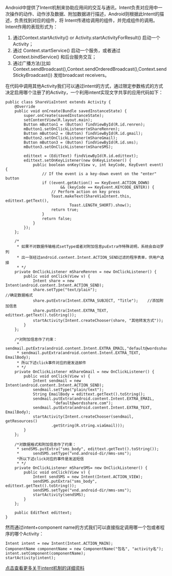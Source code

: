 Android中提供了Intent机制来协助应用间的交互与通讯，Intent负责对应用中一次操作的动作、动作涉及数据、附加数据进行描述，Android则根据此Intent的描述，负责找到对应的组件，将 Intent传递给调用的组件，并完成组件的调用。Intent作用的表现形式为： 

1. 通过Context.startActivity() or Activity.startActivityForResult() 启动一个Activity；
2. 通过 Context.startService() 启动一个服务，或者通过Context.bindService() 和后台服务交互；
3. 通过广播方法(比如 Context.sendBroadcast(),Context.sendOrderedBroadcast(),Context.sendStickyBroadcast()) 发给broadcast receivers。

在代码中调用其他Activity我们可以通过intent的方式，通过限定参数格式的方式决定启用哪个注册了的Activity，一个利用intent实现文字共享的应用代码如下：

```
public class ShareViaIntent extends Activity {
	@Override
	public void onCreate(Bundle savedInstanceState) {
		super.onCreate(savedInstanceState);
		setContentView(R.layout.main);
		Button mButton1 = (Button) findViewById(R.id.renren);
		mButton1.setOnClickListener(mShareRenren);
		Button mButton2 = (Button) findViewById(R.id.gmail);
		mButton2.setOnClickListener(mShareGmail);
		Button mButton3 = (Button) findViewById(R.id.sms);
		mButton3.setOnClickListener(mShareSMS);

		edittext = (EditText) findViewById(R.id.edittext);
		edittext.setOnKeyListener(new OnKeyListener() {
			public boolean onKey(View v, int keyCode, KeyEvent event) {
				// If the event is a key-down event on the "enter" button
				if ((event.getAction() == KeyEvent.ACTION_DOWN)
						&& (keyCode == KeyEvent.KEYCODE_ENTER)) {
					// Perform action on key press
					Toast.makeText(ShareViaIntent.this, edittext.getText(),
							Toast.LENGTH_SHORT).show();
					return true;
				}
				return false;
			}
		});
	};

	/*
	 * 如果不对数据传输格式setType或者对附加信息puExtra作特殊说明，系统会自动罗列
	 * 出一张经过android.content.Intent.ACTION_SEND过滤的程序表单，供用户选择
	 * */
	private OnClickListener mShareRenren = new OnClickListener() {
		public void onClick(View v) {
			Intent share = new Intent(android.content.Intent.ACTION_SEND);
			share.setType("text/plain");								//确定数据格式							
			share.putExtra(Intent.EXTRA_SUBJECT, "Title");    //添加附加信息
			share.putExtra(Intent.EXTRA_TEXT, edittext.getText().toString());
			startActivity(Intent.createChooser(share, "其他转发方式"));  
		}
	};
	
	/*对附加信息作了约束：
	 * sendmail.putExtra(android.content.Intent.EXTRA_EMAIL,"default@wordsshare.com");  
	 * sendmail.putExtra(android.content.Intent.EXTRA_TEXT, EmailBody);
	 * 所以下述click事件对应的是发送邮件
     * */ 
	private OnClickListener mShareGmail = new OnClickListener() {
		public void onClick(View v) {
			Intent sendmail = new Intent(android.content.Intent.ACTION_SEND);
			sendmail.setType("plain/text");
			String EmailBody = edittext.getText().toString();
			sendmail.putExtra(android.content.Intent.EXTRA_EMAIL,
					 "default@wordsshare.com"); 
			sendmail.putExtra(android.content.Intent.EXTRA_TEXT, EmailBody); 
			startActivity(Intent.createChooser(sendmail, getResources()
					.getString(R.string.viaGmail)));
		}
	};

	/*对数据格式和附加信息作了约束：
	 * sendSMS.putExtra("sms_body", edittext.getText().toString());    
	 *		sendSMS.setType("vnd.android-dir/mms-sms"); 
	 *所以下述click对应的事件是发送短信 
	 * */
	private OnClickListener mShareSMS= new OnClickListener() {
		public void onClick(View v) {
			Intent sendSMS = new Intent(Intent.ACTION_VIEW);    
			sendSMS.putExtra("sms_body", edittext.getText().toString());    
			sendSMS.setType("vnd.android-dir/mms-sms");    
			startActivity(sendSMS); 
		}
	};
	
	public EditText edittext;
}
```

然而通过intent+component name的方式我们可以直接指定调用哪一个包或者程序的哪个Activity：

```
Intent intent = new Intent(Intent.ACTION_MAIN); 
ComponentName componentName = new ComponentName("包名", "activity名");
intent.setComponent(componentName);  
startActivity(intent);  
```

[点击查看更多关于intent机制的详细资料](http://www.cnblogs.com/feisky/archive/2010/01/16/1649081.html)
